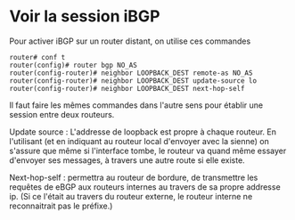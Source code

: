 # Voir la session iBGP

Pour activer iBGP sur un router distant, on utilise ces commandes

    router# conf t
    router(config)# router bgp NO_AS
    router(config-router)# neighbor LOOPBACK_DEST remote-as NO_AS
    router(config-router)# neighbor LOOPBACK_DEST update-source lo
    router(config-router)# neighbor LOOPBACK_DEST next-hop-self


Il faut faire les mêmes commandes dans l'autre sens pour établir une session entre deux routeurs.

Update source : 
L'addresse de loopback est propre à chaque routeur. 
En l'utilisant (et en indiquant au routeur local d'envoyer avec la sienne) on s'assure que même si l'interface tombe, le routeur va quand même essayer d'envoyer ses messages, à travers une autre route si elle existe.

Next-hop-self : permettra au routeur de bordure, de transmettre les requêtes de eBGP aux routeurs internes au travers de sa propre addresse ip. (Si ce l'était au travers du routeur externe, le routeur interne ne reconnaitrait pas le préfixe.)